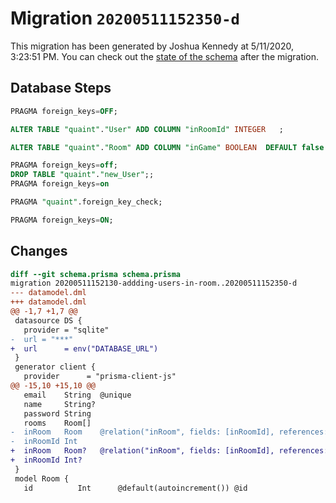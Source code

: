 # Migration `20200511152350-d`

This migration has been generated by Joshua Kennedy at 5/11/2020, 3:23:51 PM.
You can check out the [state of the schema](./schema.prisma) after the migration.

## Database Steps

```sql
PRAGMA foreign_keys=OFF;

ALTER TABLE "quaint"."User" ADD COLUMN "inRoomId" INTEGER   ;

ALTER TABLE "quaint"."Room" ADD COLUMN "inGame" BOOLEAN  DEFAULT false ;

PRAGMA foreign_keys=off;
DROP TABLE "quaint"."new_User";;
PRAGMA foreign_keys=on

PRAGMA "quaint".foreign_key_check;

PRAGMA foreign_keys=ON;
```

## Changes

```diff
diff --git schema.prisma schema.prisma
migration 20200511152130-addding-users-in-room..20200511152350-d
--- datamodel.dml
+++ datamodel.dml
@@ -1,7 +1,7 @@
 datasource DS {
   provider = "sqlite"
-  url = "***"
+  url      = env("DATABASE_URL")
 }
 generator client {
   provider      = "prisma-client-js"
@@ -15,10 +15,10 @@
   email    String  @unique
   name     String?
   password String
   rooms    Room[]
-  inRoom   Room    @relation("inRoom", fields: [inRoomId], references: [id])
-  inRoomId Int
+  inRoom   Room?   @relation("inRoom", fields: [inRoomId], references: [id])
+  inRoomId Int?
 }
 model Room {
   id          Int      @default(autoincrement()) @id
```


